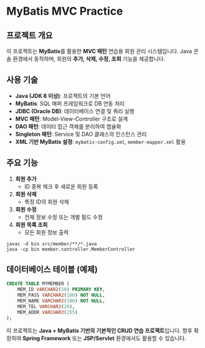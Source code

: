# MyBatis MVC Practice

## 프로젝트 개요

이 프로젝트는 **MyBatis**를 활용한 **MVC 패턴** 연습용 회원 관리 시스템입니다. Java 콘솔 환경에서 동작하며, 회원의 **추가, 삭제, 수정, 조회** 기능을 제공합니다.

## 사용 기술

- **Java (JDK 8 이상)**: 프로젝트의 기본 언어
- **MyBatis**: SQL 매퍼 프레임워크로 DB 연동 처리
- **JDBC (Oracle DB)**: 데이터베이스 연결 및 쿼리 실행
- **MVC 패턴**: Model-View-Controller 구조로 설계
- **DAO 패턴**: 데이터 접근 객체를 분리하여 캡슐화
- **Singleton 패턴**: Service 및 DAO 클래스의 인스턴스 관리
- **XML 기반 MyBatis 설정**: `mybatis-config.xml`, `member-mapper.xml` 활용

## 주요 기능

1. **회원 추가**
    - ID 중복 체크 후 새로운 회원 등록
2. **회원 삭제**
    - 특정 ID의 회원 삭제
3. **회원 수정**
    - 전체 정보 수정 또는 개별 필드 수정
4. **회원 목록 조회**
    - 모든 회원 정보 출력

```
javac -d bin src/member/**/*.java
java -cp bin member.controller.MemberController

```

## 데이터베이스 테이블 (예제)

```sql
CREATE TABLE MYMEMBER (
    MEM_ID VARCHAR2(50) PRIMARY KEY,
    MEM_PASS VARCHAR2(100) NOT NULL,
    MEM_NAME VARCHAR2(100) NOT NULL,
    MEM_TEL VARCHAR2(20),
    MEM_ADDR VARCHAR2(255)
);

```

이 프로젝트는 **Java + MyBatis 기반의 기본적인 CRUD 연습 프로젝트**입니다. 향후 확장하여 **Spring Framework** 또는 **JSP/Servlet** 환경에서도 활용할 수 있습니다.
